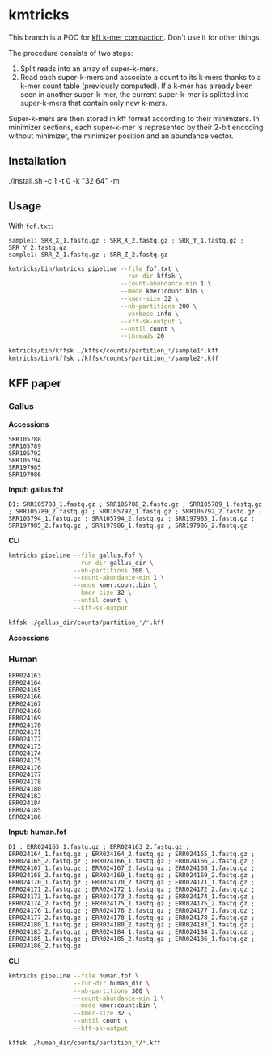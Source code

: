 # kmtricks

This branch is a POC for [kff k-mer compaction](https://github.com/Kmer-File-Format). Don't use it for other things.


The procedure consists of two steps:
1. Split reads into an array of super-k-mers.
2. Read each super-k-mers and associate a count to its k-mers thanks to a k-mer count table (previously computed). If a k-mer has already been seen in another super-k-mer, the current super-k-mer is splitted into super-k-mers that contain only new k-mers.

Super-k-mers are then stored in kff format according to their minimizers. In minimizer sections, each super-k-mer is represented by their 2-bit encoding without minimizer, the minimizer position and an abundance vector.


## Installation

./install.sh -c 1 -t 0 -k "32 64" -m

## Usage

With `fof.txt`:
```
sample1: SRR_X_1.fastq.gz ; SRR_X_2.fastq.gz ; SRR_Y_1.fastq.gz ; SRR_Y_2.fastq.gz
sample1: SRR_Z_1.fastq.gz ; SRR_Z_2.fastq.gz
```

```bash
kmtricks/bin/kmtricks pipeline --file fof.txt \
                               --run-dir kffsk \
                               --count-abundance-min 1 \
                               --mode kmer:count:bin \
                               --kmer-size 32 \
                               --nb-partitions 200 \
                               --verbose info \
                               --kff-sk-output \
                               --until count \
                               --threads 20

kmtricks/bin/kffsk ./kffsk/counts/partition_*/sample1*.kff
kmtricks/bin/kffsk ./kffsk/counts/partition_*/sample2*.kff
```

## KFF paper

### Gallus

**Accessions**
```
SRR105788
SRR105789
SRR105792
SRR105794
SRR197985
SRR197986
```

**Input: gallus.fof**
```
D1: SRR105788_1.fastq.gz ; SRR105788_2.fastq.gz ; SRR105789_1.fastq.gz ; SRR105789_2.fastq.gz ; SRR105792_1.fastq.gz ; SRR105792_2.fastq.gz ; SRR105794_1.fastq.gz ; SRR105794_2.fastq.gz ; SRR197985_1.fastq.gz ; SRR197985_2.fastq.gz ; SRR197986_1.fastq.gz ; SRR197986_2.fastq.gz
```

**CLI**
```bash
kmtricks pipeline --file gallus.fof \
                  --run-dir gallus_dir \
                  --nb-partitions 200 \
                  --count-abundance-min 1 \
                  --mode kmer:count:bin \
                  --kmer-size 32 \
                  --until count \
                  --kff-sk-output

kffsk ./gallus_dir/counts/partition_*/*.kff
```

**Accessions**
### Human
```
ERR024163
ERR024164
ERR024165
ERR024166
ERR024167
ERR024168
ERR024169
ERR024170
ERR024171
ERR024172
ERR024173
ERR024174
ERR024175
ERR024176
ERR024177
ERR024178
ERR024180
ERR024183
ERR024184
ERR024185
ERR024186
```

**Input: human.fof**
```
D1 : ERR024163_1.fastq.gz ; ERR024163_2.fastq.gz ; ERR024164_1.fastq.gz ; ERR024164_2.fastq.gz ; ERR024165_1.fastq.gz ; ERR024165_2.fastq.gz ; ERR024166_1.fastq.gz ; ERR024166_2.fastq.gz ; ERR024167_1.fastq.gz ; ERR024167_2.fastq.gz ; ERR024168_1.fastq.gz ; ERR024168_2.fastq.gz ; ERR024169_1.fastq.gz ; ERR024169_2.fastq.gz ; ERR024170_1.fastq.gz ; ERR024170_2.fastq.gz ; ERR024171_1.fastq.gz ; ERR024171_2.fastq.gz ; ERR024172_1.fastq.gz ; ERR024172_2.fastq.gz ; ERR024173_1.fastq.gz ; ERR024173_2.fastq.gz ; ERR024174_1.fastq.gz ; ERR024174_2.fastq.gz ; ERR024175_1.fastq.gz ; ERR024175_2.fastq.gz ; ERR024176_1.fastq.gz ; ERR024176_2.fastq.gz ; ERR024177_1.fastq.gz ; ERR024177_2.fastq.gz ; ERR024178_1.fastq.gz ; ERR024178_2.fastq.gz ; ERR024180_1.fastq.gz ; ERR024180_2.fastq.gz ; ERR024183_1.fastq.gz ; ERR024183_2.fastq.gz ; ERR024184_1.fastq.gz ; ERR024184_2.fastq.gz ; ERR024185_1.fastq.gz ; ERR024185_2.fastq.gz ; ERR024186_1.fastq.gz ; ERR024186_2.fastq.gz
```

**CLI**
```bash
kmtricks pipeline --file human.fof \
                  --run-dir human_dir \
                  --nb-partitions 300 \
                  --count-abundance-min 1 \
                  --mode kmer:count:bin \
                  --kmer-size 32 \
                  --until count \
                  --kff-sk-output

kffsk ./human_dir/counts/partition_*/*.kff
```

